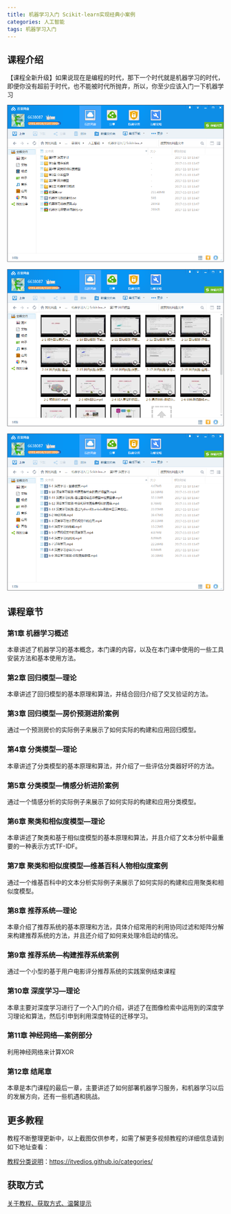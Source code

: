 ```yaml
---
title: 机器学习入门 Scikit-learn实现经典小案例
categories: 人工智能
tags: 机器学习入门
---
```


## 课程介绍

【课程全新升级】如果说现在是编程的时代，那下一个时代就是机器学习的时代，即便你没有超前于时代，也不能被时代所抛弃，所以，你至少应该入门一下机器学习

![](img/机器学习入门1.png)

![](img/机器学习入门2.png)

![](img/机器学习入门3.png)

## 课程章节

### 第1章 机器学习概述

本章讲述了机器学习的基本概念，本门课的内容，以及在本门课中使用的一些工具安装方法和基本使用方法。

### 第2章 回归模型—理论

本章讲述了回归模型的基本原理和算法，并结合回归介绍了交叉验证的方法。

### 第3章 回归模型—房价预测进阶案例

通过一个预测房价的实际例子来展示了如何实际的构建和应用回归模型。

### 第4章 分类模型—理论

本章讲述了分类模型的基本原理和算法，并介绍了一些评估分类器好坏的方法。

### 第5章 分类模型—情感分析进阶案例

通过一个情感分析的实际例子来展示了如何实际的构建和应用分类模型。

### 第6章 聚类和相似度模型—理论

本章讲述了聚类和基于相似度模型的基本原理和算法，并且介绍了文本分析中最重要的一种表示方式TF-IDF。

### 第7章 聚类和相似度模型—维基百科人物相似度案例

通过一个维基百科中的文本分析实际例子来展示了如何实际的构建和应用聚类和相似度模型。

### 第8章 推荐系统—理论

本章介绍了推荐系统的基本原理和方法，具体介绍常用的利用协同过滤和矩阵分解来构建推荐系统的方法，并且还介绍了如何来处理冷启动的情况。

### 第9章 推荐系统—构建推荐系统案例

通过一个小型的基于用户电影评分推荐系统的实践案例结束课程

### 第10章 深度学习—理论

本章主要对深度学习进行了一个入门的介绍，讲述了在图像检索中运用到的深度学习理论和算法，然后引申到利用深度特征的迁移学习。

### 第11章 神经网络—案例部分

利用神经网络来计算XOR

### 第12章 结尾章

本章是本门课程的最后一章，主要讲述了如何部署机器学习服务，和机器学习以后的发展方向，还有一些机遇和挑战。

## 更多教程

教程不断整理更新中，以上截图仅供参考，如需了解更多视频教程的详细信息请到如下地址查看：

[教程分类说明](https://itvedios.github.io/categories/)：<https://itvedios.github.io/categories/>

## 获取方式

[关于教程、获取方式、温馨提示](https://itvedios.github.io/about/)
